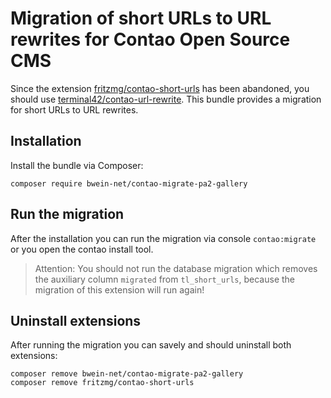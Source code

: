 # Migration of short URLs to URL rewrites for Contao Open Source CMS

Since the extension [fritzmg/contao-short-urls](https://packagist.org/packages/fritzmg/contao-short-urls) has been
abandoned, you should use [terminal42/contao-url-rewrite](https://packagist.org/packages/terminal42/contao-url-rewrite).
This bundle provides a migration for short URLs to URL rewrites.

## Installation

Install the bundle via Composer:

```
composer require bwein-net/contao-migrate-pa2-gallery
```

## Run the migration

After the installation you can run the migration via console `contao:migrate` or you open the contao install tool.

> Attention: You should not run the database migration which removes the auxiliary column `migrated` from `tl_short_urls`, because the migration of this extension will run again!

## Uninstall extensions

After running the migration you can savely and should uninstall both extensions:

```
composer remove bwein-net/contao-migrate-pa2-gallery
composer remove fritzmg/contao-short-urls
```
